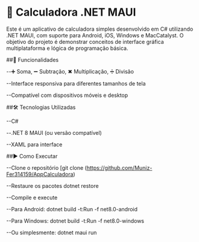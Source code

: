 # 📱 Calculadora .NET MAUI

Este é um aplicativo de calculadora simples desenvolvido em C# utilizando .NET MAUI, com suporte para Android, iOS, Windows e MacCatalyst.
O objetivo do projeto é demonstrar conceitos de interface gráfica multiplataforma e lógica de programação básica.

##🚀 Funcionalidades

--➕ Soma, ➖ Subtração, ✖ Multiplicação, ➗ Divisão

--Interface responsiva para diferentes tamanhos de tela

--Compatível com dispositivos móveis e desktop

##🛠️ Tecnologias Utilizadas

--C#

--.NET 8 MAUI (ou versão compatível)

--XAML para interface

##▶️ Como Executar

--Clone o repositório
[git clone (https://github.com/Muniz-Fer314159/AppCalculadora)


--Restaure os pacotes
dotnet restore

--Compile e execute

--Para Android: dotnet build -t:Run -f net8.0-android

--Para Windows: dotnet build -t:Run -f net8.0-windows

--Ou simplesmente: dotnet maui run
